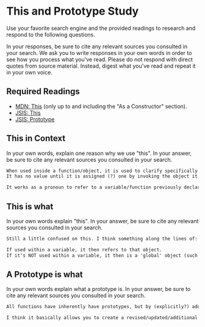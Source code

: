 # This and Prototype Study

Use your favorite search engine and the provided readings to research and
respond to the following questions.

In your responses, be sure to cite any relevant sources you consulted in your
search. We ask you to write responses in your own words in order to see how you
process what you've read. Please do not respond with direct quotes from source
material. Instead, digest what you've read and repeat it in your own voice.

## Required Readings

-   [MDN: This](https://developer.mozilla.org/en-US/docs/Web/JavaScript/Reference/Operators/this)
(only up to and including the "As a Constructor" section).
-   [JSIS: This](http://javascriptissexy.com/understand-javascripts-this-with-clarity-and-master-it/)
-   [JSIS: Prototype](http://javascriptissexy.com/javascript-prototype-in-plain-detailed-language/)

## This in Context

In your own words, explain one reason why we use "this". In your answer, be
sure to cite any relevant sources you consulted in your search.

```md
When used inside a function/object, it is used to clarify specifically which variable is being referred to.
It has no value until it is assigned (?) one by invoking the object it is referred to.

It works as a pronoun to refer to a variable/function previously declared within the object (or scope?).

```

## This is what

In your own words explain "this".  In your answer, be
sure to cite any relevant sources you consulted in your search.

```md
Still a little confused on this. I think something along the lines of:

If used within a variable, it then refers to that object.
If it's NOT used within a variable, it then is a 'global' object (such as your browser window).

```

## A Prototype is what

In your own words explain what a prototype is.  In your answer, be
sure to cite any relevant sources you consulted in your search.

```md
All functions have inherently have prototypes, but by (explicitly?) adding a prototype to a function, if you later create a variable that holds that function, you can attach the properties of the initial function.

I think it basically allows you to create a revised/updated/additional 'new' version of a function, while keeping the properties of the initial function ('constructor'). Or, to assign an additional property to an existing object.

```
